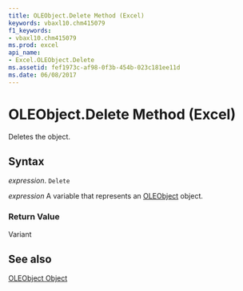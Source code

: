 ```yaml
---
title: OLEObject.Delete Method (Excel)
keywords: vbaxl10.chm415079
f1_keywords:
- vbaxl10.chm415079
ms.prod: excel
api_name:
- Excel.OLEObject.Delete
ms.assetid: fef1973c-af98-0f3b-454b-023c181ee11d
ms.date: 06/08/2017
---
```



# OLEObject.Delete Method (Excel)

Deletes the object.


## Syntax

 _expression_. `Delete`

 _expression_ A variable that represents an [OLEObject](Excel.OLEObject.md) object.


### Return Value

Variant


## See also


[OLEObject Object](Excel.OLEObject.md)

